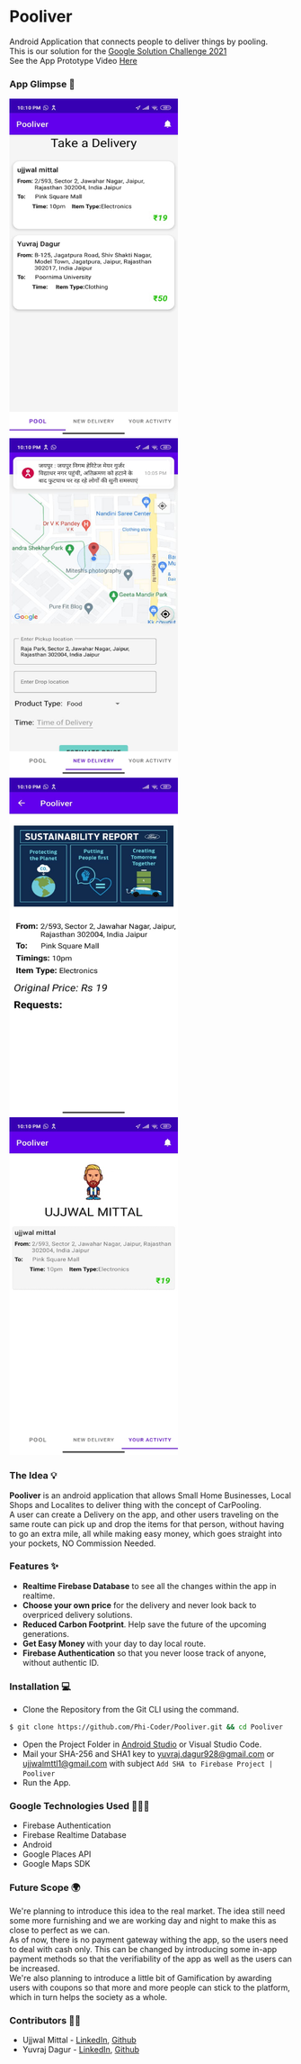 # Pooliver
Android Application that connects people to deliver things by pooling.</br>
This is our solution for the [Google Solution Challenge 2021](https://developers.google.com/community/dsc-solution-challenge)</br>
See the App Prototype Video [Here](https://youtu.be/qrqHojVxsyo)

### App Glimpse 📱
<p>
  <img src="https://github.com/Phi-Coder/Pooliver/blob/c4022aeea75c442cf91a664bfb38538ff71d27cd/images/WhatsApp%20Image%202021-05-24%20at%2010.29.31%20PM%20(3).jpeg" width="300" height ="600" title="hover text">
  <img src="https://github.com/Phi-Coder/Pooliver/blob/c4022aeea75c442cf91a664bfb38538ff71d27cd/images/WhatsApp%20Image%202021-05-24%20at%2010.29.31%20PM%20(2).jpeg" width="300" height ="600" title="hover text">
  <br>
  <img src="https://github.com/Phi-Coder/Pooliver/blob/c4022aeea75c442cf91a664bfb38538ff71d27cd/images/WhatsApp%20Image%202021-05-24%20at%2010.29.31%20PM%20(1).jpeg" width="300" height ="600" title="hover text">
  <img src="https://github.com/Phi-Coder/Pooliver/blob/c4022aeea75c442cf91a664bfb38538ff71d27cd/images/WhatsApp%20Image%202021-05-24%20at%2010.29.31%20PM.jpeg" width="300" height ="600" title="hover text">
</p>
<!-- ![alt text](https://github.com/Phi-Coder/Pooliver/blob/c4022aeea75c442cf91a664bfb38538ff71d27cd/images/WhatsApp%20Image%202021-05-24%20at%2010.29.31%20PM%20(1).jpeg) -->

### The Idea 💡
**Pooliver** is an android application that allows Small Home Businesses, Local Shops and Localites to deliver thing with the concept of CarPooling.</br>
A user can create a Delivery on the app, and other users traveling on the same route can pick up and drop the items for that person, without having to go an extra mile, all while making easy money, which goes straight into your pockets, NO Commission Needed. 

### Features ✨
- **Realtime Firebase Database** to see all the changes within the app in realtime.
- **Choose your own price** for the delivery and never look back to overpriced delivery solutions. 
- **Reduced Carbon Footprint**. Help save the future of the upcoming generations.
- **Get Easy Money** with your day to day local route.
- **Firebase Authentication** so that you never loose track of anyone, without authentic ID.

### Installation 💻
- Clone the Repository from the Git CLI using the command.
```bash
$ git clone https://github.com/Phi-Coder/Pooliver.git && cd Pooliver
```
- Open the Project Folder in [Android Studio](https://developer.android.com/studio) or Visual Studio Code.
- Mail your SHA-256 and SHA1 key to yuvraj.dagur928@gmail.com or ujjwalmttl1@gmail.com with subject `Add SHA to Firebase Project | Pooliver`
- Run the App.

### Google Technologies Used 👩🏻‍💻
- Firebase Authentication
- Firebase Realtime Database
- Android
- Google Places API
- Google Maps SDK

### Future Scope 🌍
We're planning to introduce this idea to the real market. The idea still need some more furnishing and we are working day and night to make this as close to perfect as we can.</br>
As of now, there is no payment gateway withing the app, so the users need to deal with cash only. This can be changed by introducing some in-app payment methods so that the verifiability of the app as well as the users can be increased. </br>
We're also planning to introduce a little bit of Gamification by awarding users with coupons so that more and more people can stick to the platform, which in turn helps the society as a whole. 

### Contributors 🤝🏻
- Ujjwal Mittal - [LinkedIn](https://linkedin.com/in/ujjwal-mittal), [Github](https://github.com/Phi-Coder)
- Yuvraj Dagur - [LinkedIn](https://linkedin.com/in/yuvraj-dagur), [Github](https://github.com/thatfreakcoder)
